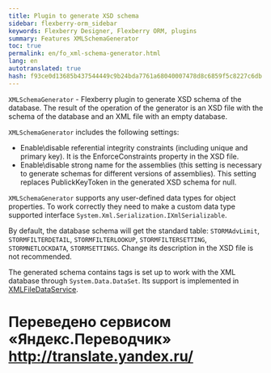 ```yaml
--- 
title: Plugin to generate XSD schema 
sidebar: flexberry-orm_sidebar 
keywords: Flexberry Designer, Flexberry ORM, plugins 
summary: Features XMLSchemaGenerator 
toc: true 
permalink: en/fo_xml-schema-generator.html 
lang: en 
autotranslated: true 
hash: f93ce0d13685b437544449c9b24bda7761a68040007478d8c6859f5c8227c6db 
--- 
```



`XMLSchemaGenerator` - Flexberry plugin to generate XSD schema of the database. The result of the operation of the generator is an XSD file with the schema of the database and an XML file with an empty database. 

`XMLSchemaGenerator` includes the following settings: 

* Enable\disable referential integrity constraints (including unique and primary key). It is the EnforceConstraints property in the XSD file. 
* Enable\disable strong name for the assemblies (this setting is necessary to generate schemas for different versions of assemblies). This setting replaces PublickKeyToken in the generated XSD schema for null. 

`XMLSchemaGenerator` supports any user-defined data types for object properties. To work correctly they need to make a custom data type supported interface `System.Xml.Serialization.IXmlSerializable`. 

By default, the database schema will get the standard table: `STORMAdvLimit`, `STORMFILTERDETAIL`, `STORMFILTERLOOKUP`, `STORMFILTERSETTING`, `STORMNETLOCKDATA`, `STORMSETTINGS`. Change its description in the XSD file is not recommended. 

The generated schema contains tags is set up to work with the XML database through `System.Data.DataSet`. Its support is implemented in [XMLFileDataService](fo_xml-file-ds.html). 



 # Переведено сервисом «Яндекс.Переводчик» http://translate.yandex.ru/